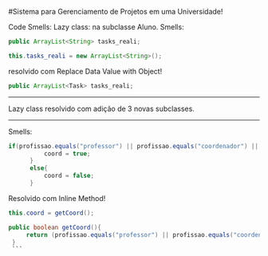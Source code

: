 #Sistema para Gerenciamento de Projetos em uma Universidade!

Code Smells:
 Lazy class: 
  na subclasse Aluno.
 Smells:
  ```java
  public ArrayList<String> tasks_reali;
  ```
  ```java
  this.tasks_reali = new ArrayList<String>();
  ```
  resolvido com Replace Data Value with Object!
  
  ```java
  public ArrayList<Task> tasks_reali;
  ```
  ______________________________
  Lazy class resolvido com adição de 3 novas subclasses.
  ______________________________
  
  Smells:
  ```java
  if(profissao.equals("professor") || profissao.equals("coordenador") || profissao.equals("Professor") || profissao.equals("Coordenador")){
            coord = true;
        }
        else{
            coord = false;
        }
   ```
   Resolvido com Inline Method!
   ```java
   this.coord = getCoord();
   ```
   
   ```java
   public boolean getCoord(){
        return (profissao.equals("professor") || profissao.equals("coordenador") || profissao.equals("Professor") ||          profissao.equals("Coordenador")) ? this.coord == false : this.coord == true ;
    }
    ```
